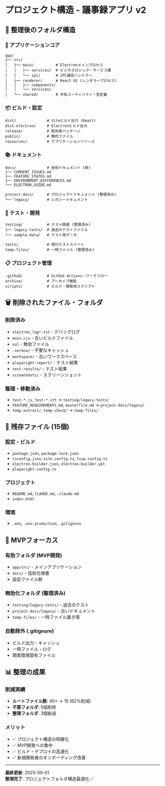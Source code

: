 # プロジェクト構造 - 議事録アプリ v2

## 📁 整理後のフォルダ構造

### 🔧 **アプリケーションコア**
```
app/
├── src/
│   ├── main/          # Electronメインプロセス
│   │   ├── services/  # ビジネスロジック・サービス層
│   │   └── ipc/       # IPC通信ハンドラー
│   ├── renderer/      # React UI (レンダラープロセス)
│   │   ├── components/
│   │   └── services/
│   └── shared/        # 共有ユーティリティ・型定義
```

### 📦 **ビルド・設定**
```
dist/              # Viteビルド出力 (React)
dist-electron/     # Electronビルド出力
release/           # 配布用パッケージ
public/            # 静的ファイル
resources/         # アプリケーションリソース
```

### 📚 **ドキュメント**
```
docs/              # 技術ドキュメント (新)
├── CURRENT_ISSUES.md
├── FEATURE_STATUS.md
├── ENVIRONMENT_DIFFERENCES.md
└── ELECTRON_GUIDE.md

project-docs/      # プロジェクトドキュメント (整理済み)
└── legacy/        # レガシードキュメント
```

### 🧪 **テスト・開発**
```
testing/           # テスト関連 (整理済み)
├── legacy-tests/  # 過去のテストファイル
└── sample-data/   # テスト用データ

tests/             # 現行テストスイート
temp-files/        # 一時ファイル (整理済み)
```

### 📋 **プロジェクト管理**
```
.github/           # GitHub Actions・ワークフロー
archive/           # アーカイブ機能
scripts/           # ビルド・開発用スクリプト
```

## 🗑️ **削除されたファイル・フォルダ**

### 削除済み
- `electron_log*.txt` - デバッグログ
- `main.cjs` - 古いビルドファイル
- `nul` - 無効ファイル
- `.serena/` - 不要なキャッシュ
- `workspace/` - 古いワークスペース
- `playwright-report/` - テスト結果
- `test-results/` - テスト結果
- `screenshots/` - スクリーンショット

### 整理・移動済み
- `test-*.js`, `test-*.vtt` → `testing/legacy-tests/`
- `FEATURE_REQUIREMENTS.md`, `masterfile.md` → `project-docs/legacy/`
- `temp_extract/`, `temp-check/` → `temp-files/`

## 📄 **残存ファイル (15個)**

### 設定・ビルド
- `package.json`, `package-lock.json`
- `tsconfig.json`, `vite.config.ts`, `tsup.config.ts`
- `electron-builder.json`, `electron-builder.yml`
- `playwright.config.ts`

### プロジェクト
- `README.md`, `CLAUDE.md`, `.claude.md`
- `index.html`

### 環境
- `.env`, `.env.production`, `.gitignore`

## 🎯 **MVPフォーカス**

### **有効フォルダ (MVP開発)**
- `app/src/` - メインアプリケーション
- `docs/` - 技術仕様書
- 設定ファイル群

### **無効化フォルダ (整理済み)**
- `testing/legacy-tests/` - 過去のテスト
- `project-docs/legacy/` - 古いドキュメント
- `temp-files/` - 一時ファイル置き場

### **自動除外 (.gitignore)**
- ビルド出力・キャッシュ
- 一時ファイル・ログ
- 開発環境固有ファイル

## 📊 **整理の成果**

### **削減実績**
- **ルートファイル数**: 40+ → 15 (62%削減)
- **不要フォルダ**: 5個削除
- **整理フォルダ**: 3個新設

### **メリット**
- ✅ プロジェクト構造の明確化
- ✅ MVP開発への集中
- ✅ ビルド・デプロイの高速化
- ✅ 新規開発者のオンボーディング改善

---

**最終更新**: 2025-09-01  
**整理完了**: プロジェクトフォルダ構造最適化 ✅